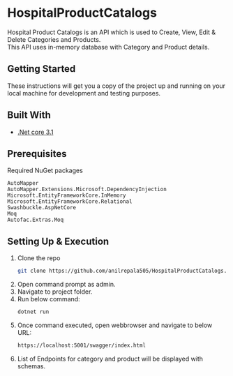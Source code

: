 # HospitalProductCatalogs #
Hospital Product Catalogs is an API which is used to Create, View, Edit & Delete Categories and Products. \
This API uses in-memory database with Category and Product details.

## Getting Started ##
These instructions will get you a copy of the project up and running on your local machine for development and testing purposes. 

## Built With ##
* [.Net core 3.1](https://dotnet.microsoft.com/download/dotnet-core/3.1)

## Prerequisites ##
Required NuGet packages
```
AutoMapper
AutoMapper.Extensions.Microsoft.DependencyInjection
Microsoft.EntityFrameworkCore.InMemory
Microsoft.EntityFrameworkCore.Relational
Swashbuckle.AspNetCore
Moq
Autofac.Extras.Moq
```

## Setting Up & Execution ##
1. Clone the repo
   ```sh
   git clone https://github.com/anilrepala505/HospitalProductCatalogs.git
   ```
2. Open command prompt as admin.
3. Navigate to project folder.
4. Run below command:
   ```sh
   dotnet run
   ```
5. Once command executed, open webbrowser and navigate to below URL:
   ```sh
   https://localhost:5001/swagger/index.html
   ```
6. List of Endpoints for category and product will be displayed with schemas.


